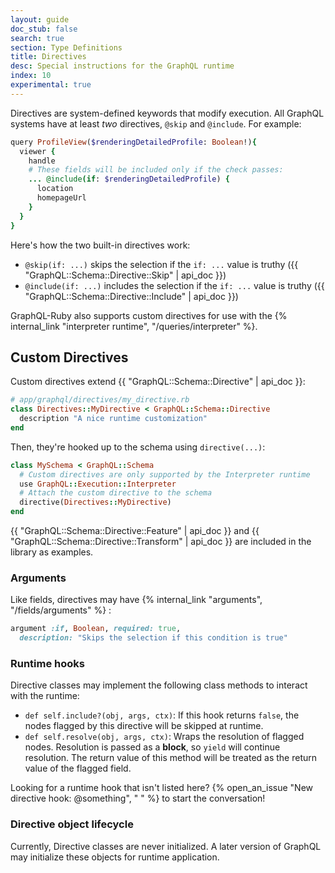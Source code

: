 ```yaml
---
layout: guide
doc_stub: false
search: true
section: Type Definitions
title: Directives
desc: Special instructions for the GraphQL runtime
index: 10
experimental: true
---
```



Directives are system-defined keywords that modify execution. All GraphQL systems have at least _two_ directives, `@skip` and `@include`. For example:

```ruby
query ProfileView($renderingDetailedProfile: Boolean!){
  viewer {
    handle
    # These fields will be included only if the check passes:
    ... @include(if: $renderingDetailedProfile) {
      location
      homepageUrl
    }
  }
}
```

Here's how the two built-in directives work:

- `@skip(if: ...)` skips the selection if the `if: ...` value is truthy ({{ "GraphQL::Schema::Directive::Skip" | api_doc }})
- `@include(if: ...)` includes the selection if the `if: ...` value is truthy ({{ "GraphQL::Schema::Directive::Include" | api_doc }})

GraphQL-Ruby also supports custom directives for use with the {% internal_link "interpreter runtime", "/queries/interpreter" %}.

## Custom Directives

Custom directives extend {{ "GraphQL::Schema::Directive" | api_doc }}:

```ruby
# app/graphql/directives/my_directive.rb
class Directives::MyDirective < GraphQL::Schema::Directive
  description "A nice runtime customization"
end
```

Then, they're hooked up to the schema using `directive(...)`:

```ruby
class MySchema < GraphQL::Schema
  # Custom directives are only supported by the Interpreter runtime
  use GraphQL::Execution::Interpreter
  # Attach the custom directive to the schema
  directive(Directives::MyDirective)
end
```

{{ "GraphQL::Schema::Directive::Feature" | api_doc }} and {{ "GraphQL::Schema::Directive::Transform" | api_doc }} are included in the library as examples.

### Arguments

Like fields, directives may have {% internal_link "arguments", "/fields/arguments" %} :

```ruby
argument :if, Boolean, required: true,
  description: "Skips the selection if this condition is true"
```

### Runtime hooks

Directive classes may implement the following class methods to interact with the runtime:

- `def self.include?(obj, args, ctx)`: If this hook returns `false`, the nodes flagged by this directive will be skipped at runtime.
- `def self.resolve(obj, args, ctx)`: Wraps the resolution of flagged nodes. Resolution is passed as a __block__, so `yield` will continue resolution. The return value of this method will be treated as the return value of the flagged field.

Looking for a runtime hook that isn't listed here? {% open_an_issue "New directive hook: @something", "<!-- Describe how the directive would be used and then how you might implement it --> " %} to start the conversation!

### Directive object lifecycle

Currently, Directive classes are never initialized. A later version of GraphQL may initialize these objects for runtime application.
